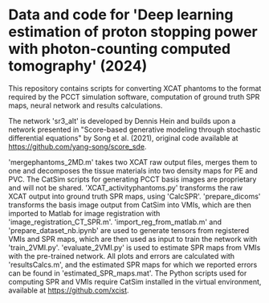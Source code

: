 # Data and code for 'Deep learning estimation of proton stopping power with photon-counting computed tomography' (2024)

This repository contains scripts for converting XCAT phantoms to the format required by the PCCT simulation software, computation of ground truth SPR maps, neural network and results calculations. 

The network 'sr3_alt' is developed by Dennis Hein and builds upon a network presented in "Score-based generative modeling through stochastic differential equations" by Song et al. (2021), original code available at https://github.com/yang-song/score_sde.

'mergephantoms_2MD.m' takes two XCAT raw output files, merges them to one and decomposes the tissue materials into two density maps for PE and PVC. The CatSim scripts for generating PCCT basis images are proprietary and will not be shared. 'XCAT_activityphantoms.py' transforms the raw XCAT output into ground truth SPR maps, using 'CalcSPR'. 'prepare_dicoms' transforms the basis image output from CatSim into VMIs, which are then imported to Matlab for image registration with 'image_registration_CT_SPR.m'. 'import_reg_from_matlab.m' and 'prepare_dataset_nb.ipynb' are used to generate tensors from registered VMIs and SPR maps, which are then used as input to train the network with 'train_2VMI.py'. 'evaluate_2VMI.py' is used to estimate SPR maps from VMIs with the pre-trained network. All plots and errors are calculated with 'resultsCalcs.m', and the estimated SPR maps for which we reported errors can be found in 'estimated_SPR_maps.mat'. The Python scripts used for computing SPR and VMIs require CatSim installed in the virtual environment, available at https://github.com/xcist.

